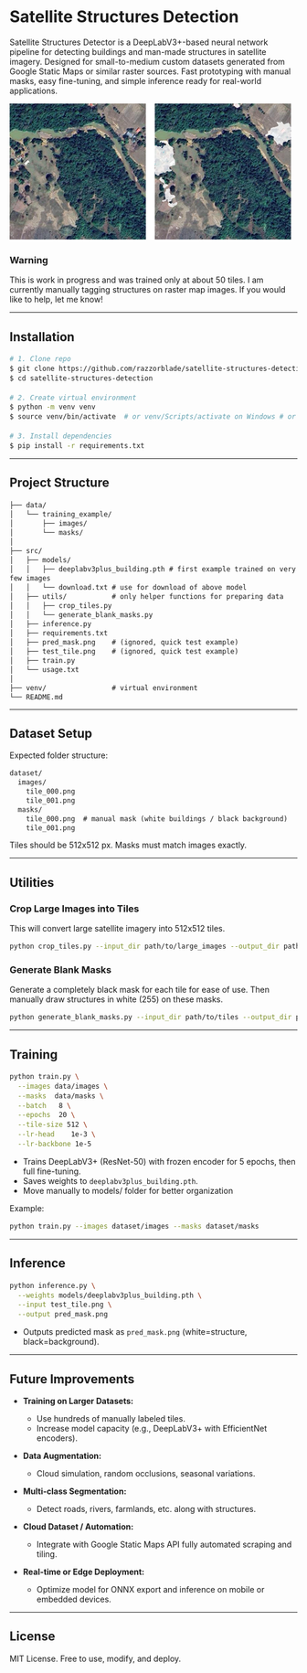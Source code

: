 # Satellite Structures Detection

Satellite Structures Detector is a DeepLabV3+-based neural network pipeline for detecting buildings and man-made structures in satellite imagery. Designed for small-to-medium custom datasets generated from Google Static Maps or similar raster sources. Fast prototyping with manual masks, easy fine-tuning, and simple inference ready for real-world applications.

![alt text](assets/img/mask_example.png "")

### Warning
This is work in progress and was trained only at about 50 tiles. I am currently manually tagging structures on raster map images. If you would like to help, let me know!

---

## Installation

```bash
# 1. Clone repo
$ git clone https://github.com/razzorblade/satellite-structures-detection.git
$ cd satellite-structures-detection

# 2. Create virtual environment
$ python -m venv venv
$ source venv/bin/activate  # or venv/Scripts/activate on Windows # or call venv/Scripts/activate.bat in Anaconda

# 3. Install dependencies
$ pip install -r requirements.txt
```

---

## Project Structure

```
├── data/
│   └── training_example/
│       ├── images/
│       └── masks/
│
├── src/
│   ├── models/
│   │   ├── deeplabv3plus_building.pth # first example trained on very few images
│   │   └── download.txt # use for download of above model
│   ├── utils/           # only helper functions for preparing data
│   │   ├── crop_tiles.py				
│   │   └── generate_blank_masks.py
│   ├── inference.py
│   ├── requirements.txt
│   ├── pred_mask.png    # (ignored, quick test example)
│   ├── test_tile.png    # (ignored, quick test example)
│   ├── train.py
│   └── usage.txt
│
├── venv/                # virtual environment
└── README.md
```

---

## Dataset Setup

Expected folder structure:

```
dataset/
  images/
    tile_000.png
    tile_001.png
  masks/
    tile_000.png  # manual mask (white buildings / black background)
    tile_001.png
```

Tiles should be 512x512 px. Masks must match images exactly.


---

## Utilities

### Crop Large Images into Tiles
This will convert large satellite imagery into 512x512 tiles.

```bash
python crop_tiles.py --input_dir path/to/large_images --output_dir path/to/tiles
```

### Generate Blank Masks
Generate a completely black mask for each tile for ease of use. Then manually draw structures in white (255) on these masks.
```bash
python generate_blank_masks.py --input_dir path/to/tiles --output_dir path/to/masks
```

---

## Training

```bash
python train.py \
  --images data/images \
  --masks  data/masks \
  --batch   8 \
  --epochs  20 \
  --tile-size 512 \
  --lr-head    1e-3 \
  --lr-backbone 1e-5
```

- Trains DeepLabV3+ (ResNet-50) with frozen encoder for 5 epochs, then full fine-tuning.
- Saves weights to `deeplabv3plus_building.pth`.
- Move manually to models/ folder for better organization

Example:

```bash
python train.py --images dataset/images --masks dataset/masks
```
---

## Inference

```bash
python inference.py \
  --weights models/deeplabv3plus_building.pth \
  --input test_tile.png \
  --output pred_mask.png
```

- Outputs predicted mask as `pred_mask.png` (white=structure, black=background).

---

## Future Improvements

- **Training on Larger Datasets:**
  - Use hundreds of manually labeled tiles.
  - Increase model capacity (e.g., DeepLabV3+ with EfficientNet encoders).

- **Data Augmentation:**
  - Cloud simulation, random occlusions, seasonal variations.

- **Multi-class Segmentation:**
  - Detect roads, rivers, farmlands, etc. along with structures.

- **Cloud Dataset / Automation:**
  - Integrate with Google Static Maps API fully automated scraping and tiling.

- **Real-time or Edge Deployment:**
  - Optimize model for ONNX export and inference on mobile or embedded devices.

---

## License

MIT License. Free to use, modify, and deploy.


